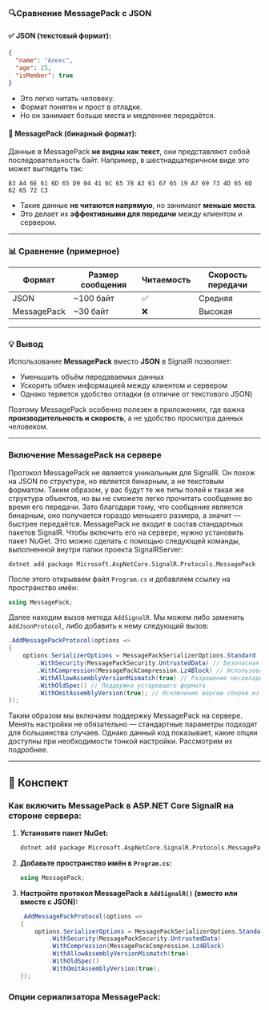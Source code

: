 
### 🔍Сравнение MessagePack c JSON

#### ✅ JSON (текстовый формат):
```json
{
  "name": "Алекс",
  "age": 25,
  "isMember": true
}
```

- Это легко читать человеку.
- Формат понятен и прост в отладке.
- Но он занимает больше места и медленнее передаётся.

#### 🔐 MessagePack (бинарный формат):
Данные в MessagePack **не видны как текст**, они представляют собой последовательность байт. Например, в шестнадцатеричном виде это может выглядеть так:
```
83 A4 6E 61 6D 65 D9 04 41 6C 65 78 A3 61 67 65 19 A7 69 73 4D 65 6D 62 65 72 C3
```

- Такие данные **не читаются напрямую**, но занимают **меньше места**.
- Это делает их **эффективными для передачи** между клиентом и сервером.

---

### 📊 Сравнение (примерное)

| Формат      | Размер сообщения | Читаемость | Скорость передачи |
|-------------|------------------|------------|--------------------|
| JSON        | ~100 байт        | ✅         | Средняя            |
| MessagePack | ~30 байт         | ❌         | Высокая            |

---

### 💡 Вывод

Использование **MessagePack** вместо **JSON** в SignalR позволяет:

- Уменьшить объём передаваемых данных
- Ускорить обмен информацией между клиентом и сервером
- Однако теряется удобство отладки (в отличие от текстового JSON)

Поэтому MessagePack особенно полезен в приложениях, где важна **производительность и скорость**, а не удобство просмотра данных человеком.

---

### Включение MessagePack на сервере

Протокол MessagePack не является уникальным для SignalR. Он похож на JSON по структуре, но является бинарным, а не текстовым форматом. Таким образом, у вас будут те же типы полей и такая же структура объектов, но вы не сможете легко прочитать сообщение во время его передачи. Зато благодаря тому, что сообщение является бинарным, оно получается гораздо меньшего размера, а значит — быстрее передаётся. MessagePack не входит в состав стандартных пакетов SignalR. Чтобы включить его на сервере, нужно установить пакет NuGet. Это можно сделать с помощью следующей команды, выполненной внутри папки проекта SignalRServer:
```
dotnet add package Microsoft.AspNetCore.SignalR.Protocols.MessagePack
```

После этого открываем файл `Program.cs` и добавляем ссылку на пространство имён:
```csharp
using MessagePack;
```

Далее находим вызов метода `AddSignalR`. Мы можем либо заменить `AddJsonProtocol`, либо добавить к нему следующий вызов:
```csharp
.AddMessagePackProtocol(options =>
{
    options.SerializerOptions = MessagePackSerializerOptions.Standard
        .WithSecurity(MessagePackSecurity.UntrustedData) // Безопасная десериализация
        .WithCompression(MessagePackCompression.Lz4Block) // Использование сжатия LZ4
        .WithAllowAssemblyVersionMismatch(true) // Разрешение несовпадения версий сборок
        .WithOldSpec() // Поддержка устаревшего формата
        .WithOmitAssemblyVersion(true); // Исключение версии сборки из сериализации
});
```

Таким образом мы включаем поддержку MessagePack на сервере. Менять настройки не обязательно — стандартные параметры подходят для большинства случаев. Однако данный код показывает, какие опции доступны при необходимости тонкой настройки. Рассмотрим их подробнее.

---

## 🧠 **Конспект**

### Как включить MessagePack в ASP.NET Core SignalR на стороне сервера:

1. **Установите пакет NuGet:**
   ```bash
   dotnet add package Microsoft.AspNetCore.SignalR.Protocols.MessagePack
   ```

2. **Добавьте пространство имён в `Program.cs`:**
   ```csharp
   using MessagePack;
   ```

3. **Настройте протокол MessagePack в `AddSignalR()` (вместо или вместе с JSON):**
   ```csharp
   .AddMessagePackProtocol(options =>
   {
       options.SerializerOptions = MessagePackSerializerOptions.Standard
           .WithSecurity(MessagePackSecurity.UntrustedData)
           .WithCompression(MessagePackCompression.Lz4Block)
           .WithAllowAssemblyVersionMismatch(true)
           .WithOldSpec()
           .WithOmitAssemblyVersion(true);
   });
   ```

### Опции сериализатора MessagePack:
